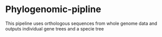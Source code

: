 # Phylogenomic-pipline
This pipeline uses orthologous sequences from whole genome data and outputs individual gene trees and a specie tree
